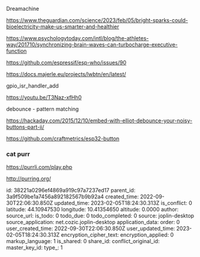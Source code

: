 Dreamachine

https://www.theguardian.com/science/2023/feb/05/bright-sparks-could-bioelectricity-make-us-smarter-and-healthier

https://www.psychologytoday.com/intl/blog/the-athletes-way/201710/synchronizing-brain-waves-can-turbocharge-executive-function


https://github.com/espressif/esp-who/issues/90

https://docs.majerle.eu/projects/lwbtn/en/latest/

gpio_isr_handler_add

https://youtu.be/T3Naz-xfHh0

debounce - pattern matching

https://hackaday.com/2015/12/10/embed-with-elliot-debounce-your-noisy-buttons-part-ii/

https://github.com/craftmetrics/esp32-button

### cat purr

https://purrli.com/play.php

http://purring.org/




id: 38221a0296ef4869a919c97a7237ed17
parent_id: 3a9f509be1a7456a892182567b9b92a4
created_time: 2022-09-30T22:06:30.850Z
updated_time: 2023-02-05T18:24:30.313Z
is_conflict: 0
latitude: 44.10947530
longitude: 10.41354650
altitude: 0.0000
author: 
source_url: 
is_todo: 0
todo_due: 0
todo_completed: 0
source: joplin-desktop
source_application: net.cozic.joplin-desktop
application_data: 
order: 0
user_created_time: 2022-09-30T22:06:30.850Z
user_updated_time: 2023-02-05T18:24:30.313Z
encryption_cipher_text: 
encryption_applied: 0
markup_language: 1
is_shared: 0
share_id: 
conflict_original_id: 
master_key_id: 
type_: 1